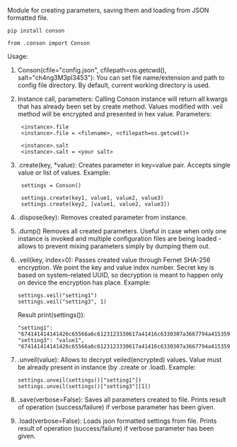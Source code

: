 Module for creating parameters, saving them and loading from JSON formatted file.

    pip install conson

    from .conson import Conson

Usage:

1. Conson(cfile="config.json", cfilepath=os.getcwd(), salt="ch4ng3M3pl3453"):
    You can set file name/extension and path to config file directory. By default, current working directory is used.

2. Instance call, parameters:
   Calling Conson instance will return all kwargs that has already been set by create method.
   Values modified with .veil method will be encrypted and presented in hex value.
   Parameters:

        <instance>.file
        <instance>.file = <filename>, <cfilepath=os.getcwd()>

        <instance>.salt
        <instance>.salt = <your salt>

3. .create(key, *value): 
    Creates parameter in key=value pair. Accepts single value or list of values.
    Example:

        settings = Conson()

        settings.create(key1, value1, value2, value3)
        settings.create(key2, [value1, value2, value3])

4. .dispose(key):
    Removes created parameter from instance.

5. .dump()
    Removes all created parameters. Useful in case when only one instance is invoked and multiple configuration files
    are being loaded - allows to prevent mixing parameters simply by dumping them out.

6. .veil(key, index=0):
    Passes created value through Fernet SHA-256 encryption. We point the key and value index number.
    Secret key is based on system-related UUID, so decryption is meant to happen only on device the encryption has place.
    Example:

       settings.veil("setting1")
       settings.veil("setting3", 1)
   
   Result print(settings()):

       "setting1": "674141414141426c65566a6c6123123330617a41416c6330307a3667794a41535965537733423sdvb347705f464a5648435a39596b586a45304b31506232646b645353355f2d4c4646623546fggf3395a6c4e38595f7358676269513d3d"
       "setting3": "value1", "674141414141426c65566a6c6123123330617a41416c6330307a3667794a41535965537733423sdvb347705f464a5648435a39596b586a45304b31506232646b645353355f2d4c4646623546fggf3395a6c4e38595f7358676269513d3d"

7. .unveil(value):
    Allows to decrypt veiled(encrypted) values. Value must be already present in instance (by .create or .load).
    Example:

       settings.unveil(settings()["setting1"])
       settings.unveil(settings()["setting3"][1])

8. .save(verbose=False):
    Saves all parameters created to file. Prints result of operation (success/failure) if verbose parameter has been given.

9. .load(verbose=False):
    Loads json formatted settings from file. Prints result of operation (success/failure) if verbose parameter has been given.



   
